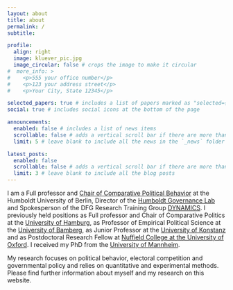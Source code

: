 ```yaml
---
layout: about
title: about
permalink: /
subtitle: 

profile:
  align: right
  image: kluever_pic.jpg
  image_circular: false # crops the image to make it circular
#  more_info: >
#    <p>555 your office number</p>
#    <p>123 your address street</p>
#    <p>Your City, State 12345</p>

selected_papers: true # includes a list of papers marked as "selected={true}"
social: true # includes social icons at the bottom of the page

announcements:
  enabled: false # includes a list of news items
  scrollable: false # adds a vertical scroll bar if there are more than 3 news items
  limit: 5 # leave blank to include all the news in the `_news` folder

latest_posts:
  enabled: false
  scrollable: false # adds a vertical scroll bar if there are more than 3 new posts items
  limit: 3 # leave blank to include all the blog posts
---
```


I am a Full professor and [Chair of Comparative Political Behavior](https://www.sowi.hu-berlin.de/de/lehrbereiche/politischesverhalten) at the Humboldt University of Berlin, Director of the [Humboldt Governance Lab](https://hu-govlab.de/en) and Spokesperson of the DFG Research Training Group [DYNAMICS](https://www.sowi.hu-berlin.de/en/dynamics). I previously held positions as Full professor and Chair of Comparative Politics at the [University of Hamburg](https://www.wiso.uni-hamburg.de/fachbereich-sowi/ueber-den-fachbereich/fachgebiete/fachgebiet-politikwissenschaft.html), as Professor of Empirical Political Science at the [University of Bamberg](https://www.uni-bamberg.de/politik/), as Junior Professor at the [University of Konstanz](https://www.polver.uni-konstanz.de/) and as Postdoctoral Research Fellow at [Nuffield College at the University of Oxford](https://www.nuffield.ox.ac.uk/pages/default.aspx). I received my PhD from the [University of Mannheim](https://www.uni-mannheim.de/gess/).

My research focuses on political behavior, electoral competition and governmental policy and relies on quantitative and experimental methods. Please find further information about myself and my research on this website.